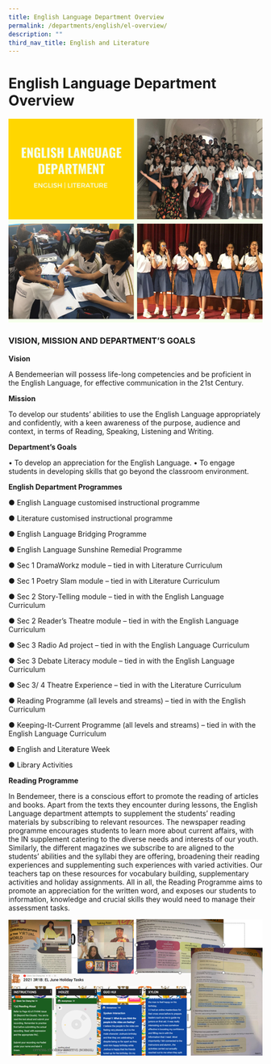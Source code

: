 ```yaml
---
title: English Language Department Overview
permalink: /departments/english/el-overview/
description: ""
third_nav_title: English and Literature
---
```





# English Language Department Overview

![English Language Department Overview](/images/EL%20D.png)

### VISION, MISSION AND DEPARTMENT’S GOALS

**Vision**

A Bendemeerian will possess life-long competencies and be proficient in the English Language, for effective communication in the 21st Century.

**Mission**

To develop our students’ abilities to use the English Language appropriately and confidently, with a keen awareness of the purpose, audience and context,
in terms of Reading, Speaking, Listening and Writing.


**Department’s Goals**

•     To develop an appreciation for the English Language.
•     To engage students in developing skills that go beyond the classroom environment.

**English Department Programmes**

●	 English Language customised instructional programme

●	Literature customised instructional programme

●	English Language Bridging Programme

●	English Language Sunshine Remedial Programme

●	Sec 1 DramaWorkz module – tied in with Literature Curriculum

●	Sec 1 Poetry Slam module – tied in with Literature Curriculum

●	Sec 2 Story-Telling module – tied in with the English Language Curriculum

●	Sec 2 Reader’s Theatre module – tied in with the English Language Curriculum

●	Sec 3 Radio Ad project – tied in with the English Language Curriculum

●	Sec 3 Debate Literacy module – tied in with the English Language Curriculum

●	Sec 3/ 4 Theatre Experience – tied in with the Literature Curriculum

●	 Reading Programme (all levels and streams) – tied in with the English Curriculum

●	 Keeping-It-Current Programme (all levels and streams) – tied in with the English Language Curriculum

●	English and Literature Week

●	Library Activities
 

**Reading Programme**

In Bendemeer, there is a conscious effort to promote the reading of articles and books. Apart from the texts they encounter during lessons, the English Language department attempts to supplement the students’ reading materials by subscribing to relevant resources. The newspaper reading programme encourages students to learn more about current affairs, with the IN supplement catering to the diverse needs and interests of our youth. Similarly, the different magazines we subscribe to are aligned to the students’ abilities and the syllabi they are offering, broadening their reading experiences and supplementing such experiences with varied activities. Our teachers tap on these resources for vocabulary building, supplementary activities and holiday assignments. All in all, the Reading Programme aims to promote an appreciation for the written word, and exposes our students to information, knowledge and crucial skills they would need to manage their assessment tasks.

![English Language Department Overview](/images/ELD2.png)